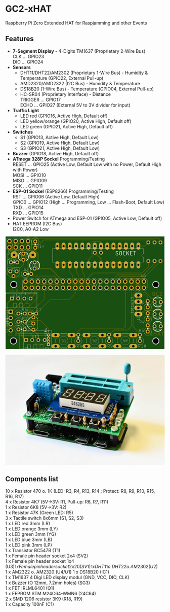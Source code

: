 # GC2-xHAT
Raspberry Pi Zero Extended HAT for Raspjamming and other Events

## Features

- **7-Segment Display** - 4-Digits TM1637 (Proprietary 2-Wire Bus)  
  CLK  ... GPIO23  
  DIO  ... GPIO24   
- **Sensors**
	 - DHT11/DHT22/AM2302 (Proprietary 1-Wire Bus) - Humidity & Temperature (GPIO22, External Pull-up)
	 - AMD2320/AMD2322 (I2C Bus) - Humidity & Temperature
	 - DS18B20 (1-Wire Bus) - Temperature (GPIO04, External Pull-up)
	 - HC-SR04 (Proprietary Interface) - Distance  
             TRIGGER ... GPIO17  
             ECHO ... GPIO27 (External 5V to 3V divider for input)  
- **Traffic Light** 
	 - LED red (GPIO16, Active High, Default off)
	 - LED yellow/orange (GPIO20, Active High, Default off)
	 - LED green (GPIO21, Active High, Default off)
- **Switches** 
 	 - S1 (GPIO13, Active High, Default Low)
	 - S2 (GPIO19, Active High, Default Low)
	 - S3 (GPIO21, Active High, Default Low)
- **Buzzer** (GPIO18, Active High, Default off) 
- **ATmega 328P Sockel** Programming/Testing  
  RESET ... GPIO25 (Active Low, Default Low with no Power, Default High with Power)  
  MOSI  ... GPIO10  
  MISO  ... GPIO09  
  SCK   ... GPIO11  
- **ESP-01 Sockel** (ESP8266) Programming/Testing  
  RST   ... GPIO06 (Active Low, Default High)  
  GPIO0 ... GPIO12 (High ... Programming, Low ... Flash-Boot, Default Low)  
  TXD   ... GPIO14  
  RXD   ... GPIO15  
- Power Switch for ATmega and ESP-01 (GPIO05, Active Low, Default off)
- HAT EEPROM (I2C Bus)  
	 I2C0, A0-A2 Low

![PCB Top](https://github.com/GrazerComputerClub/GC2-xHAT/raw/master/GC2-xHATv1.0.png)

![GC2-xHAT](https://github.com/GrazerComputerClub/GC2-xHAT/raw/master/GC2-xHAT.jpg)


## Components list
	
10 x Resistor 470 o. 1K  (LED: R3, R4, R13, R14 ; Protect: R8, R9, R10, R15, R16, R17)  
 4 x Resistor 4K7 (5V->3V: R1, Pull-up: R6, R7, R11)  
 1 x Resistor 6K8 (5V->3V: R2)  
 1 x Resistor 47K (Green LED: R5)  
 3 x Tactile switch 6x6mm (S1, S2, S3)  
 1 x LED red 3mm (LR)  
 1 x LED orange 3mm (LY)  
 1 x LED green 3mm (YG)  
 1 x LED blue 3mm (LB)  
 1 x LED pink 3mm (LP)  
 1 x Transistor BC547B (T1)  
 1 x Female pin header socket 2x4 (SV2)  
 1 x Female pin header socket 1x4 (U$3)  
 1 x Female pin header socket 2x20 (SV1)  
 1 x DHT11 o. DHT22 o. AM2302 (U$2)  
 1 x AM2322 o. AM2320  (U$4 / U$1) 
 1 x DS18B20 (IC1)  
 1 x TM1637 4 Digi LED display modul (GND, VCC, DIO, CLK)  
 1 x Buzzer (O 12mm, 7.2mm holes) (SG3)  
 1 x FET IRLML6401 (Q1)  
 1 x EEPROM STM M24C64-WMN6 (24C64)  
 2 x SMD 1206 resistor 3K9 (R18, R19)  
 1 x Capacity 100nF (C1)  
